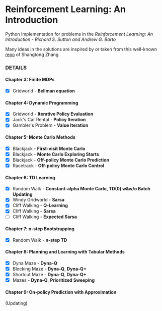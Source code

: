 # Reinforcement Learning: An Introduction
Python Implementation for problems in the *Reinforcement Learning: An Introduction - Richard S. Sutton and Andrew G. Barto*  

Many ideas in the solutions are inspired by or taken from this well-known [repo](https://github.com/ShangtongZhang/reinforcement-learning-an-introduction) of Shangtong Zhang

### DETAILS
#### Chapter 3: Finite MDPs
- [x] Gridworld - **Bellman equation**
#### Chapter 4: Dynamic Programming
- [x] Gridworld - **Iterative Policy Evaluation**
- [x] Jack's Car Rental - **Policy Iteration**
- [x] Gambler's Problem - **Value Iteration**
#### Chapter 5: Monte Carlo Methods
- [x] Blackjack - **First-visit Monte Carlo**
- [x] Blackjack - **Monte Carlo Exploring Starts**
- [x] Blackjack - **Off-policy Monte Carlo Prediction**
- [x] Racetrack - **Off-policy Monte Carlo Control**
#### Chapter 6: TD Learning
- [x] Random Walk - **Constant-alpha Monte Carlo, TD(0) w&w/o Batch Updating**
- [x] Windy Gridworld - **Sarsa**
- [x] Cliff Walking - **Q-Learning**
- [x] Cliff Walking - **Sarsa**
- [ ] Cliff Walking - **Expected Sarsa**
#### Chapter 7: n-step Bootstrapping
- [x] Random Walk - **n-step TD**
#### Chapter 8: Planning and Learning with Tabular Methods
- [x] Dyna Maze - **Dyna-Q**
- [x] Blocking Maze - **Dyna-Q**, **Dyna-Q+**
- [x] Shortcut Maze - **Dyna-Q**, **Dyna-Q+**
- [x] Mazes - **Dyna-Q**, **Prioritized Sweeping**
#### Chapter 9: On-policy Prediction with Approximation
(Updating)